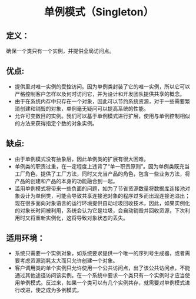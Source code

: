 <h1 align="center">单例模式（Singleton）</h1>

## 定义：
确保一个类只有一个实例，并提供全局访问点。


## 优点:
- 提供里对唯一实例的受控访问。因为单例类封装了它的唯一实例，所以它可以严格控制客户怎样以及何时访问它，并为设计和开发团队提供共享的概念。
- 由于在系统内存中只存在一个对象，因此可以节约系统资源，对于一些需要繁琐创建和销毁的对象，单例毫无疑问可以提高系统的性能。
- 允许可变数目的实例。我们可以基于单例模式进行扩展，使用与单例控制相似的方法来获得指定个数的对象实例。

## 缺点:
- 由于单例模式没有抽象层，因此单例类的扩展有很大困难。
- 单例类的职责过重，在一定程度上违背了“单一职责原则”。因为单例类既充当工厂角色，提供了工厂方法，同时又充当产品的角色，包含一些业务方法，将产品的创建和产品的本身的功能融合到一起。
- 滥用单例模式将带来一些负面的问题，如为了节省资源数量将数据库连接池对象设计为单例类，可能会导致共享连接池对象的程序过多而出现连接池溢出；现在很多面向对象语言的运行环境提供自动垃圾回收技术，因此，如果实例化的对象长时间被利用，系统会认为它是垃圾，会自动销毁并回收资源，下次利用时又将重新实例化，这将导致对象状态的丢失。

## 适用环境：
- 系统只需要一个实例对象，如系统要求提供一个唯一的序列号生成器，或者需要考虑资源消耗太大而只允许创建一个对象。
- 客户调用类的单个实例只允许使用一个公共访问点，出了该公共访问点，不能通过其他途径访问该实例。在一个系统中要求一个类只有一个实例时才应当使用单例模式。反过来，如果一个类可以有几个实例共存，就需要对单例模式进行改进，使之成为多例模式。